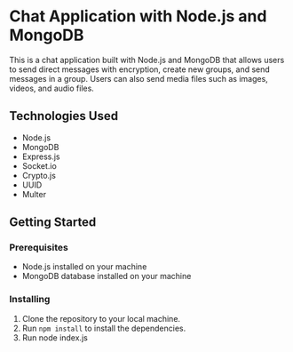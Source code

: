 # Chat Application with Node.js and MongoDB

This is a chat application built with Node.js and MongoDB that allows users to send direct messages with encryption, create new groups, and send messages in a group. Users can also send media files such as images, videos, and audio files.

## Technologies Used
- Node.js
- MongoDB
- Express.js
- Socket.io
- Crypto.js
- UUID
- Multer

## Getting Started
### Prerequisites
- Node.js installed on your machine
- MongoDB database installed on your machine

### Installing
1. Clone the repository to your local machine.
2. Run `npm install` to install the dependencies.
4. Run node index.js

